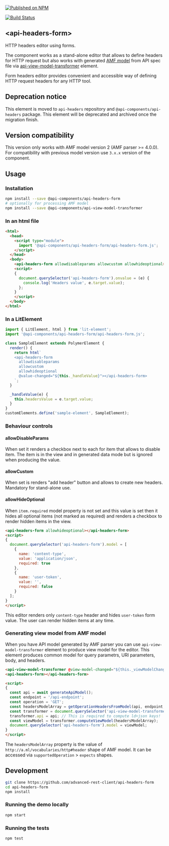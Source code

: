 [![Published on NPM](https://img.shields.io/npm/v/@api-components/api-headers-form.svg)](https://www.npmjs.com/package/@api-components/api-headers-form)

[![Build Status](https://travis-ci.com/advanced-rest-client/api-headers-form.svg)](https://travis-ci.org/advanced-rest-client/api-headers-form)

## &lt;api-headers-form&gt;

HTTP headers editor using forms.

The component works as a stand-alone editor that allows to define headers for HTTP request but also works with generated [AMF model](https://a.ml/) from API spec file via [api-view-model-transformer](https://github.com/advanced-rest-client/api-view-model-transformer) element.

Form headers editor provides convenient and accessible way of defining HTTP request headers for any HTTP tool.

## Deprecation notice

This element is moved to `api-headers` repository and `@api-components/api-headers` package. This element will be deprecated and archived once the migration finish.

## Version compatibility

This version only works with AMF model version 2 (AMF parser >= 4.0.0).
For compatibility with previous model version use `3.x.x` version of the component.

## Usage

### Installation

```sh
npm install --save @api-components/api-headers-form
# optionally for processing AMF model
npm install --save @api-components/api-view-model-transformer
```


### In an html file

```html
<html>
  <head>
    <script type="module">
      import '@api-components/api-headers-form/api-headers-form.js';
    </script>
  </head>
  <body>
    <api-headers-form allowdisableparams allowcustom allowhideoptional></api-headers-form>
    <script>
    {
      document.querySelector('api-headers-form').onvalue = (e) {
        console.log('Headers value', e.target.value);
      };
    }
    </script>
  </body>
</html>
```

### In a LitElement

```js
import { LitElement, html } from 'lit-element';
import '@api-components/api-headers-form/api-headers-form.js';

class SampleElement extends PolymerElement {
  render() {
    return html`
    <api-headers-form
      allowdisableparams
      allowcustom
      allowhideoptional
      @value-changed="${this._handleValue}"></api-headers-form>
    `;
  }

  _handleValue(e) {
    this.headersValue = e.target.value;
  }
}
customElements.define('sample-element', SampleElement);
```

### Behaviour controls

#### allowDisableParams

When set it renders a checkbox next to each for item that allows to disable item.
The item is in the view and in generated data mode but is ignored when producing the value.

#### allowCustom

When set is renders "add header" button and allows to create new headers.
Mandatory for stand-alone use.

#### allowHideOptional

When `item.required` model property is not set and this value is set then it hides all optional items (not marked as required)
and renders a checkbox to render hidden items in the view.

```html
<api-headers-form allowhideoptional></api-headers-form>
<script>
{
  document.querySelector('api-headers-form').model = [
    {
      name: 'content-type',
      value: 'application/json',
      required: true
    },
    {
      name: 'user-token',
      value: '',
      required: false
    }
  ];
}
</script>
```
This editor renders only `content-type` header and hides `user-token` form value.
The user can render hidden items at any time.

### Generating view model from AMF model

When you have API model generated by AMF parser you can use `api-view-model-transformer` element to produce view model for the editor.
This element produces common model for query parametrs, URI parameters, body, and headers.

```html
<api-view-model-transformer @view-model-changed="${this._viewModelChanged}"></api-view-model-transformer>
<api-headers-form></api-headers-form>

<script>
{
  const api = await generateApiModel();
  const endpoint = '/api-endpoint';
  const operation = 'GET';
  const headersModelArray = getOperationHeadersFromModel(api, endpoint, operation); // some abstract method
  const transformer = document.querySelector('api-view-model-transformer');
  transformer.api = api; // This is required to compute ld+json keys!
  const viewModel = transformer.computeViewModel(headersModelArray);
  document.querySelector('api-headers-form').model = viewModel;
}
</script>
```

The `headersModelArray` property is the value of `http://a.ml/vocabularies/http#header` shape of AMF model.
It can be accessed via `supportedOperation` > `expects` shapes.

## Development

```sh
git clone https://github.com/advanced-rest-client/api-headers-form
cd api-headers-form
npm install
```

### Running the demo locally

```sh
npm start
```

### Running the tests
```sh
npm test
```

